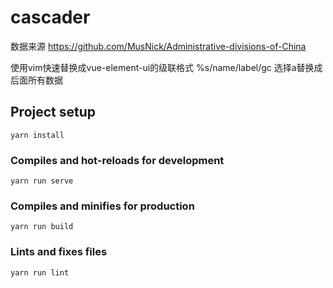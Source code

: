 # cascader
数据来源
https://github.com/MusNick/Administrative-divisions-of-China

使用vim快速替换成vue-element-ui的级联格式
%s/name/label/gc 选择a替换成后面所有数据

## Project setup
```
yarn install
```

### Compiles and hot-reloads for development
```
yarn run serve
```

### Compiles and minifies for production
```
yarn run build
```

### Lints and fixes files
```
yarn run lint
```
